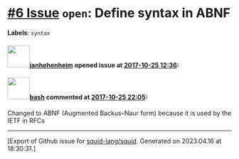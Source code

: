 # [\#6 Issue](https://github.com/squid-lang/squid/issues/6) `open`: Define syntax in ABNF
**Labels**: `syntax`


#### <img src="https://avatars.githubusercontent.com/u/9047632?u=0917c5aea8ecfb8511130afc94a68bff7f91ea20&v=4" width="50">[janhohenheim](https://github.com/janhohenheim) opened issue at [2017-10-25 12:36](https://github.com/squid-lang/squid/issues/6):



#### <img src="https://avatars.githubusercontent.com/u/4602612?u=15d59e17f4d269bcb853540b70baf7c5b3607241&v=4" width="50">[bash](https://github.com/bash) commented at [2017-10-25 22:05](https://github.com/squid-lang/squid/issues/6#issuecomment-339486465):

Changed to ABNF (Augmented Backus–Naur form) because it is used by the IETF in RFCs


-------------------------------------------------------------------------------



[Export of Github issue for [squid-lang/squid](https://github.com/squid-lang/squid). Generated on 2023.04.16 at 18:30:31.]

